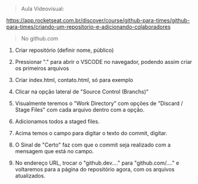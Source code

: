 
> Aula Videovisual:

https://app.rocketseat.com.br/discover/course/github-para-times/github-para-times/criando-um-repositorio-e-adicionando-colaboradores




> No github.com

1. Criar repositório (definir nome, público)

2. Pressionar "." para abrir o VSCODE no navegador, podendo assim criar os primeiros arquivos

3. Criar index.html, contato.html, só para exemplo

4. Clicar na opção lateral de "Source Control (Branchs)"

5. Visualmente teremos o "Work Directory" com opções de "Discard / Stage Files" com cada arquivo dentro com a opção.

6. Adicionamos todos a staged files.

7. Acima temos o campo para digitar o texto do commit, digitar.

8. O Sinal de "Certo" faz com que o commit seja realizado com a mensagem que está no campo.

9. No endereço URL, trocar o "github.dev...." para "github.com/...." e voltaremos para a página do repositório agora, com os arquivos atualizados.
